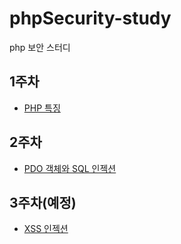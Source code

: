 ﻿# phpSecurity-study
php 보안 스터디

## 1주차 
 - [PHP 특징](https://github.com/JinHyukParkk/phpSecurity-study/tree/master/1%EC%A3%BC%EC%B0%A8/php%ED%8A%B9%EC%A7%95)

## 2주차
 - [PDO 객체와 SQL 인젝션](https://github.com/JinHyukParkk/phpSecurity-study/tree/master/2%EC%A3%BC%EC%B0%A8/pdo_security)

## 3주차(예정)
  - [XSS 인젝션](https://github.com/JinHyukParkk/phpSecurity-study/blob/master/3%EC%A3%BC%EC%B0%A8/XSS)
